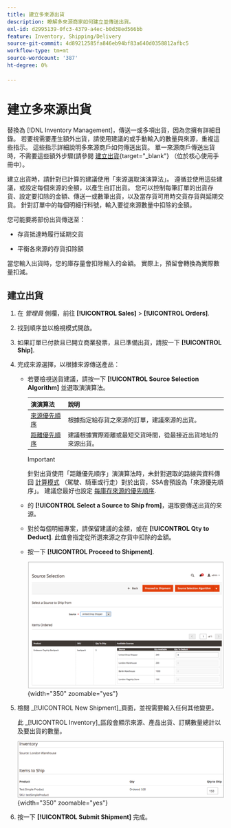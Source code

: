 ```yaml
---
title: 建立多來源出貨
description: 瞭解多來源商家如何建立並傳送出貨。
exl-id: d2995139-0fc3-4379-a4ec-b0d38ed566bb
feature: Inventory, Shipping/Delivery
source-git-commit: 4d89212585fa846eb94bf83a640d0358812afbc5
workflow-type: tm+mt
source-wordcount: '387'
ht-degree: 0%

---
```


# 建立多來源出貨

替換為 [!DNL Inventory Management]，傳送一或多項出貨，因為您擁有詳細目錄。 若要視需要產生額外出貨，請使用建議的或手動輸入的數量與來源，重複這些指示。 這些指示詳細說明多來源商戶如何傳送出貨。 單一來源商戶傳送出貨時，不需要這些額外步驟(請參閱 [建立出貨](../stores-purchase/shipments.md#create-a-shipment){target="_blank"} （位於核心使用手冊中）。

建立出貨時，請針對已計算的建議使用「來源選取演演算法」。 遵循並使用這些建議，或設定每個來源的金額，以產生自訂出貨。 您可以控制每筆訂單的出貨存貨、設定要扣除的金額、傳送一或數筆出貨，以及當存貨可用時交貨存貨與延期交貨。 針對訂單中的每個明細行料號，輸入要從來源數量中扣除的金額。

您可能要將部份出貨傳送至：

- 存貨抵達時履行延期交貨

- 平衡各來源的存貨扣除額

當您輸入出貨時，您的庫存量會扣除輸入的金額。 實際上，預留會轉換為實際數量扣減。

## 建立出貨

1. 在 _管理員_ 側欄，前往 **[!UICONTROL Sales]** > **[!UICONTROL Orders]**.

1. 找到順序並以檢視模式開啟。

1. 如果訂單已付款且已開立商業發票，且已準備出貨，請按一下 **[!UICONTROL Ship]**.

1. 完成來源選擇，以根據來源傳送產品：

   - 若要檢視送貨建議，請按一下 **[!UICONTROL Source Selection Algorithm]** 並選取演演算法。

     | 演演算法 | 說明 |
     |--|--|
     | [來源優先順序](source-priority-algorithm.md) | 根據指定給存貨之來源的訂單，建議來源的出貨。 |
     | [距離優先順序](distance-priority-algorithm.md) | 建議根據實際距離或最短交貨時間，從最接近出貨地址的來源出貨。 |

     >[!IMPORTANT]
     >
     >針對出貨使用「距離優先順序」演演算法時，未針對選取的路線與資料傳回 [計算模式](distance-priority-algorithm.md) （駕駛、騎車或行走）對於出貨，SSA會預設為「來源優先順序」。 建議您最好也設定 [每庫存來源的優先順序](stocks-prioritize-sources.md).


   - 的  **[!UICONTROL Select a Source to Ship from]**，選取要傳送出貨的來源。

   - 對於每個明細專案，請保留建議的金額，或在 **[!UICONTROL Qty to Deduct]**. 此值會指定從所選來源之存貨中扣除的金額。

   - 按一下 **[!UICONTROL Proceed to Shipment]**.

     ![選取來源並輸入「數量」](assets/shipment-adobe-shipping-sources.png){width="350" zoomable="yes"}

1. 檢閱 _[!UICONTROL New Shipment]_頁面，並視需要輸入任何其他變更。

   此 _[!UICONTROL Inventory]_區段會顯示來源、產品出貨、訂購數量總計以及要出貨的數量。

   ![出貨的存貨明細，例如部份出貨](assets/inventory-shipment-details.png){width="350" zoomable="yes"}

1. 按一下 **[!UICONTROL Submit Shipment]** 完成。
